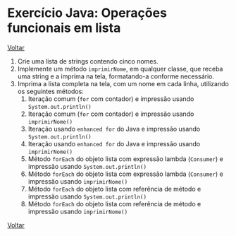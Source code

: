# Exercício Java: Operações funcionais em lista

[Voltar](../../../README.md)

1. Crie uma lista de strings contendo cinco nomes.
2. Implemente um método `imprimirNome`, em qualquer classe, que receba uma string e a imprima na tela, formatando-a conforme necessário.
3. Imprima a lista completa na tela, com um nome em cada linha, utilizando os seguintes métodos:
   1. Iteração comum (`for` com contador) e impressão usando `System.out.println()`
   2. Iteração comum (`for` com contador) e impressão usando `imprimirNome()`
   3. Iteração usando `enhanced for` do Java e impressão usando `System.out.println()`
   4. Iteração usando `enhanced for` do Java e impressão usando `imprimirNome()`
   5. Método `forEach` do objeto lista com expressão lambda (`Consumer`) e impressão usando `System.out.println()`
   6. Método `forEach` do objeto lista com expressão lambda (`Consumer`) e impressão usando `imprimirNome()`
   7. Método `forEach` do objeto lista com referência de método e impressão usando `System.out.println()`
   8. Método `forEach` do objeto lista com referência de método e impressão usando `imprimirNome()`

[Voltar](../../../README.md)
